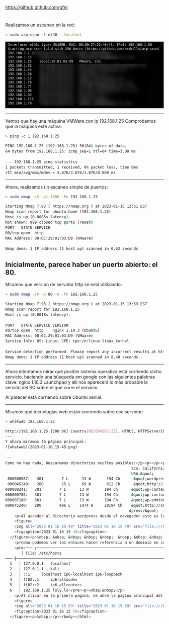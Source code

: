 https://github.github.com/gfm

#
Realizamos un escaneo en la red:
```bash
> sudo arp-scan -I eth0 --localnet
```
![sudo arp-scan -I eth0 --localnet](arp-scan.png)

---
Vemos que hay una máquina VMWare con ip 192.168.1.25
Comprobamos que la máquina esté activa:
```bash
> ping -c 1 192.168.1.25
```
```bash
PING 192.168.1.25 (192.168.1.25) 56(84) bytes of data.
64 bytes from 192.168.1.25: icmp_seq=1 ttl=64 time=3.08 ms

--- 192.168.1.25 ping statistics ---
1 packets transmitted, 1 received, 0% packet loss, time 0ms
rtt min/avg/max/mdev = 3.076/3.076/3.076/0.000 ms
```
---
Ahora, realizamos un escaneo simple de puertos:
```bash
> sudo nmap -sS -p1-1000 -Pn 192.168.1.25
```
 
```bash
Starting Nmap 7.93 ( https://nmap.org ) at 2023-01-15 13:51 EST
Nmap scan report for ubuntu.home (192.168.1.25)
Host is up (0.0086s latency).
Not shown: 999 closed tcp ports (reset)
PORT   STATE SERVICE
80/tcp open  http
MAC Address: 00:0C:29:01:03:D9 (VMware)

Nmap done: 1 IP address (1 host up) scanned in 0.62 seconds
```
Inicialmente, parece haber un puerto abierto: el 80.
---

Miramos que version de servidor http se está utilizando:
```bash
> sudo nmap -sV -p 80 -n -Pn 192.168.1.25 
```

```bash
Starting Nmap 7.93 ( https://nmap.org ) at 2023-01-15 13:53 EST
Nmap scan report for 192.168.1.25
Host is up (0.0018s latency).

PORT   STATE SERVICE VERSION
80/tcp open  http    nginx 1.10.3 (Ubuntu)
MAC Address: 00:0C:29:01:03:D9 (VMware)
Service Info: OS: Linux; CPE: cpe:/o:linux:linux_kernel

Service detection performed. Please report any incorrect results at https://nmap.org/submit/ .
Nmap done: 1 IP address (1 host up) scanned in 8.48 seconds
```
---
Ahora intentamos mirar qué posible sistema operativo está corriendo dicho servicio, haciendo una búsqueda em google con las siguientes palabras clave:
nginx 1.10.3 Launchpad y allí nos aparecerá lo más probable la versión del SO sobre el que corre el servicio.

Al parecer está corriendo sobre Ubuntu xenial.

-------------------------------------------------------------------------
Miramos qué tecnologías web están corriendo sobre ese servidor:

```bash
> whatweb 192.168.1.25
```
```bash
http://192.168.1.25 [200 OK] Country[RESERVED][ZZ], HTML5, HTTPServer[Ubuntu Linux][nginx/1.10.3 (Ubuntu)], IP[192.168.1.25], Title[Welcome to nginx!], nginx[1.10.3]
---
Y ahora miramos la página principal:
![whatweb](2023-01-16_15-45.png)

---
Como no hay nada, buscaremos directorios ocultos posibles:</p><p></p><p>wfuzz -c --hc 404 -w /usr/share/SecLists/Discovery/Web-Content/directory-list-2.3-medium.txt http://192.168.1.25/FUZZ&nbsp;</p><p></p><pre> 000000009:   200        25 L     69 W       612 Ch      &quot;# Suite 300, San Franci
                                                        sco, California, 94105, 
                                                        USA.&quot;                   
 000000587:   301        7 L      13 W       194 Ch      &quot;wordpress&quot;             
 000045240:   200        25 L     69 W       612 Ch      &quot;http://192.168.1.25/&quot;  </pre><p></p><p>Podemos ver que hay un directorio wordpress</p><p></p><p>-------------------------------------------------------------------------</p><p></p><p>Dentro del directorio wordpress miramos qué posibles subdirectorios puede haber o páginas.</p><p>wfuzz -c --hc 404,403,405,500 -w /usr/share/SecLists/Discovery/Web-Content/directory-list-2.3-medium.txt &nbsp;http://192.168.1.25/wordpress/FUZZ wfuzz -c --hc 404,403,405,500 -w /usr/share/SecLists/Discovery/Web-Content/directory-list-2.3-medium.txt &nbsp;http://192.168.1.25/wordpress/FUZZ&nbsp;</p><p></p><pre>000000013:   200        496 L    1474 W     28194 Ch    &quot;#&quot;                     
000000241:   301        7 L      13 W       194 Ch      &quot;wp-content&quot;            
000000786:   301        7 L      13 W       194 Ch      &quot;wp-includes&quot;           
000007180:   301        7 L      13 W       194 Ch      &quot;wp-admin&quot;              
000045240:   200        496 L    1474 W     28194 Ch    &quot;http://192.168.1.25/wor
                                                       dpress/&quot;  </pre><p></p>
	<p>Al acceder al directorio wordpress desde el navegador esto es lo que vemos:</p>
	<figure>
    <img alt="2023 01 16 15 49" title="2023 01 16 15 49" src="file:///home/kali/Documents/vulnhub/loly/writeup/2023-01-16_15-49.png"/>
    <figcaption>2023 01 16 15 49</figcaption>
  </figure><p>&nbsp; &nbsp; &nbsp; &nbsp; &nbsp;  &nbsp; &nbsp; &nbsp; &nbsp; &nbsp; &nbsp; &nbsp; &nbsp; &nbsp; &nbsp; &nbsp; &nbsp; &nbsp; &nbsp; &nbsp; &nbsp; &nbsp; &nbsp; &nbsp; &nbsp; &nbsp; &nbsp; &nbsp;Como</p>
	<p>Como podemos ver los enlaces hacen referencia a un dominio en concreto, que asumimos es el que aloja el sitio. Por ese motivo, modificaremos /etc/hosts para asignar a la direccion IP el dominio en cuestion:</p>
	<pre>─── ┬──────────────────────────────────────────────────────────────────────────────────────────
       │ File: /etc/hosts
─── ┼──────────────────────────────────────────────────────────────────────────────────────────
  1   │ 127.0.0.1   localhost
  2   │ 127.0.1.1   kali
  3   │ ::1     localhost ip6-localhost ip6-loopback
  4   │ ff02::1     ip6-allnodes
  5   │ ff02::2     ip6-allrouters
  6   │ 192.168.1.25 loly.lc</pre><p>&nbsp;&nbsp;</p>
	<p>Al clicar en la primera pagina, se abre la pagina principal del blog:</p>
	<figure>
    <img alt="2023 01 16 15 59" title="2023 01 16 15 59" src="file:///home/kali/Documents/vulnhub/loly/writeup/2023-01-16_15-59.png"/>
    <figcaption>2023 01 16 15 59</figcaption>
  </figure><p>&nbsp;</p></body></html>
